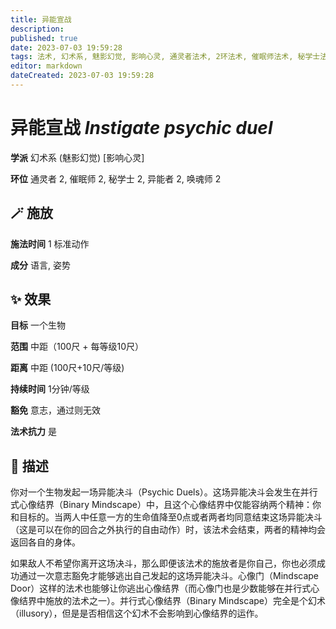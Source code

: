 ```yaml
---
title: 异能宣战
description: 
published: true
date: 2023-07-03 19:59:28
tags: 法术, 幻术系, 魅影幻觉, 影响心灵, 通灵者法术, 2环法术, 催眠师法术, 秘学士法术, 异能者法术, 唤魂师法术
editor: markdown
dateCreated: 2023-07-03 19:59:28
---
```


# **异能宣战** *Instigate psychic duel*

**学派** 幻术系 (魅影幻觉) \[影响心灵\] 

**环位** 通灵者 2, 催眠师 2, 秘学士 2, 异能者 2, 唤魂师 2

## 🪄 施放

**施法时间** 1 标准动作

**成分** 语言, 姿势

## ✨ 效果 

**目标** 一个生物 

**范围** 中距（100尺 + 每等级10尺）

**距离** 中距 (100尺+10尺/等级)  

**持续时间** 1分钟/等级 

**豁免** 意志，通过则无效

**法术抗力** 是

## 📖 描述

你对一个生物发起一场异能决斗（Psychic Duels）。这场异能决斗会发生在并行式心像结界（Binary Mindscape）中，且这个心像结界中仅能容纳两个精神：你和目标的。当两人中任意一方的生命值降至0点或者两者均同意结束这场异能决斗（这是可以在你的回合之外执行的自由动作）时，该法术会结束，两者的精神均会返回各自的身体。

如果敌人不希望你离开这场决斗，那么即便该法术的施放者是你自己，你也必须成功通过一次意志豁免才能够逃出自己发起的这场异能决斗。心像门（Mindscape Door）这样的法术也能够让你逃出心像结界（而心像门也是少数能够在并行式心像结界中施放的法术之一）。并行式心像结界（Binary Mindscape）完全是个幻术（illusory），但是是否相信这个幻术不会影响到心像结界的运作。
    